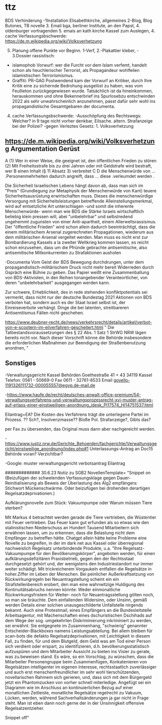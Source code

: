 # ttz


BDS Verhinderung
-1Installation Elisabethkirche, allgemeines
2-Blog, Blog Butones, TB novelle
3. Email bga, berliner Institute, an den Papst, 4. oldenburger vortragenden 5. emais an kath kirche Kassel zum Auslegen,
4. cache Verfassungsbschwerde: 
https://de.m.wikipedia.org/wiki/Volksverhetzung

5.  Planung offene Punkte vor Beginn. 1-Verf, 2.-Plakattier kleber, -
3.Dossier rassistisch:
- islamophob Vorwurf: wer die Furcht vor dem Islam verfemt, handelt schon als heuchlerischer Terrorist, als Propagandeur wohlfeilen islamistischen Terrorismismus.
- Graffiti: PR-GAG Postwendend kam der Vorwurf an Kritiker, durch Ihre Kritik eine zu sichernde Bedrohung ausgelöst zu haben, was vom Feullieton zurückgegewiesen wurde. Tatsächlich ist da hineinkommen, herauskommen und ohne Bekennerbrief ins Spurlosebzu entschwinden 2022 als sehr unwahrscheinlich anzunehmen, passt dafür sehr wohl ins propagandistische Gesamtgebaren der documenta.


4. cache Verfassungsbschwerde: -Ausschöpfung des Rechtswegs: Welcher? in 9 tage nicht vorher denkbar, Eilsache. altern. Strafanzeige bei der Polizei?
-gegen Verleztes Gesetz: 1. Volksverhetzung

https://de.m.wikipedia.org/wiki/Volksverhetzung
Argumentation Gerüst
---------------------
A (1) Wer in einer Weise, die geeignet ist, den öffentlichen Frieden zu stören
(2) Mit Freiheitsstrafe bis zu drei Jahren oder mit Geldstrafe wird bestraft, wer
 B einen Inhalt (§ 11 Absatz 3) verbreitet 
C 
D die Menschenwürde von ...  .Personenmehrheiten dadurch angreift, dass ... diese .verleumdet werden .

Die Sicherheit Israelischen Lebens hängt davon ab, dass man sich im "Preis" (Grundlegung zur Metaphysik der Menschenwürde von Kant) teuere Sicherheitsausrüstung erwirtschaften muss. Dieses die menschenwürdige Versorgung mit Sicherheitsleistungen betreffende Alleinstellungsmerkmal, wird auf entsetzliche Art unterschlagen -und somit die inherente Menschenwürde- wenn man wie BDS die Stärke Israels wirtschaftlich beliebig klein pressen will, abei "unbelehrbar" und selbstredend ungehemmt zugunsten von einer Anti-apartheit, einem Allerweltsrassismus.
Der "öffentliche Frieden"  wird schon allein dadurch beeinträchtigt, dass die einem militärischem Arsenal zugerechneten Propagationen, wiederum aus dem militärischen Arsenal vergeltet werden. Man muss es nicht erst zur Bombardierung Kassels a la zweiter Weltkrieg kommen lassen, es reicht schon einzusehen, dass um die Pfründe gebrachte antisemitische, also antisemitische Mitkonkurrenten zu Strafaktionen ausholen 

-Documenta Vom Geist der BDS Bewegung durchdrungen, unter dem propagandistisch-militärischem Druck nicht mehr
bereit Widerreden durch Gspräch eine Bühne zu geben.
Das Papier weißt eine Zusammenballung von BDS-Aktivisten,
in den Reihen tonangebender Veranteortlicher, von deren
"unbelehrbarkeit" ausgegangen werden kann.

Zur schwere, Erheblichkeit, des in rede stehenden konfliktpotentials
sei vermerkt, dass nicht nur der deutsche Bundestag 2021 Aktionen von
BDS verboten hat, sondern auch es der Staat Israel selbst ist,
der Einreiseverbote verhängt. Dinge die bei latenten, streitbareren Antisemitismus
Fällen nicht geschehen.


https://www.deubner-recht.de/news/verkehrsrecht/details/artikel/verbot-von-e-scootern-im-eilverfahren-gescheitert.html
"
Die Tatbestandsvoraussetzungen des § 22 Abs. 1 Satz 1 StrWG NRW lägen bereits nicht vor. Nach dieser Vorschrift könne die Behörde insbesondere die erforderlichen Maßnahmen zur 
Beendigung der Straßenbenutzung anordnen, "


Sonstiges
---------

-Verwaltungsgericht Kassel Behörden
Goethestraße 41 + 43
34119 Kassel
Telefon:
0561 - 50669-0
Fax 0611 - 32761-8533
Email
govello-1191326111732-000055557@egvp.de-mail.de

-https://www.haufe.de/recht/deutsches-anwalt-office-premium/54-verwaltungsverfahrens-und-verwaltungsprozessrecht-xvi-muster-antrag-auf-erlass-einer-einstweiligen-anordnung_idesk_PI17574_HI14751537.html

Eilantrag=EA?
Die Kosten des Verfahrens trägt die unterlegene Partei im Prozess.
?? Sch?, Insolvenzmasse??  Bloße Pol. Strafanzeige?, Gibts das?

per Fax zu übersenden, das Original muss dann aber nachgereicht werden.

-https://www.justiz.nrw.de/Gerichte_Behoerden/fachgerichte/Verwaltungsgericht/einstweilige_anordnung/index.php#1
 Unterlassungs-Antrag an Doc15 Behörde voran? Verzichtbar?

-Google: muster verwaltungsgericht verbotsantrag Eilantrag


############# 30.6.23 Notiz zu SGB2 
NovellenTemplate=
"Snippet on
(Beizufügen der schwelenden Verfassungsklage gegen Dauer-Reinitialisierung als Beweis der Überlastung des Alg2 empfängers: Stichwort Mückenschwärme. Oder beizufügen bei drohenden derartigen Regelsatzdeprivationen.)

Aufklärungsnovelle zum Stück: Vakuumpumpe oder Warum müssen Tiere sterben?

Mit Markus 4 betrachtet werden gerade die Tiere vertrieben, die Wüstentier mit Feuer vertrieben. Das Feuer kann gut erfunden als so etwas wie den stalinistischen Niederschuss an Hundert Tausend Mitarbeitern sich erwähnen lassen, um zu erkennen, dass die Belastung nicht dem Empfänger zu betreffen hätte. Chatgpt allein hätte keine Probleme eine Novelle zu begreifen, in der im dark net aus Kassel oder überregional  nachweislich Regelsatz unterbindende Produkte, u.a. "Ihre Regelsatz-Vakuumpumpe für den Bevölkerumgskörper", angeboten werden, für einen aufklärungsdefizitären Praxisbetrieb, gegen den der Rechtsstaat durchgesetzt gehört und, der wenigstens den Industriestandort nur immer weiter schädigt. Mit trickreicherem Vorgaukeln entfallen die Regelsätze in hoher.Ziffer im Leben der Menschen. Bei peinlicher Außerkraftsetzung von Rückwirkungregeln bei Neuantragstellung scheint ein ein Strafstellenbereich erobert, den man eine wahnwitzige Huldigung des Kontinuitätsabruchs nennen könnte: Weder einmonatliche Rückwirkungsfristem für Weiter- noch für Neuantragsstellung gölten noch, so man sie bräuchte. Dem einfallenden Widersinn, oder Unsinn, gemäß werden Details einer solchen unausgeschilderte Unfallstelle nirgends bekannt. Auch eine Protestmail, eines Empfängers an die Bundesleitstelle Arbeitsagentur, mit Machenschaften eines  dschuristischen Dschihads auf dem Wege der sog. umgekehrten Diskriminierumg inkriminiert zu werden, sei erwähnt. Sie entgegnete im Zusammenhang, "schwierig" genannter Entscheider-Blackboxes namens Leistungsabteilung. Bei allem bleiben für scan-bots die defakto Regelsatzdeprivationen, mit Leichtigkeit in diesem Fall, zu finden, für und dem Blutgeld, dem Geld was am Tod einer Person sich verdient oder erspart, zu identifizieren, d.h. bevölkerungsstatistisch aufzuspüren und dem Mitarbeiter Aussicht zu bieten ins Visier zu gerate, was zu.beweisen stand. Es wäre, so ein Vorschlag, zu wünschen, dass die Mitarbeiter Personengruppe beim Zusammenfügen, Konkatenieren von Regelsätzen intelligenter im eigenen Interesse, rechtsstaatlich zuverlässiger und auch erst menschenfreundlicher im sehr wohl tierschützenden, novellarischen Rahmem sich gerieren, und, dass sich mit dem Bürgergeld jetzt ein Phantomzucken von vorher schnell miterledige.
Angefügt sei ein Diagramm  wie im Anschluss an kontinuierlichen Bezug auf einer monatlichen Zeitleiste, monatliche Regelsätze regelrecht zu Vakuum, Lücken, werden, während Sachverhaltsänderungen ja gar nicht in Frage steht. Man ist eben dann noch gerne der in der Unsinnigkeit offensive Regelsatzentzieher.

Snippet off"
